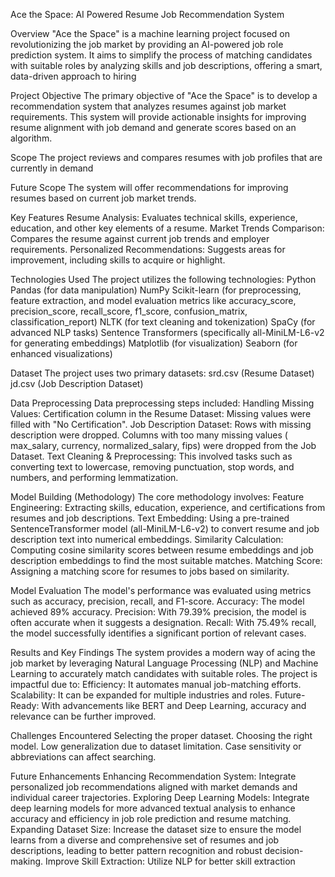 Ace the Space: AI Powered Resume Job Recommendation System

Overview
"Ace the Space" is a machine learning project focused on revolutionizing the job market by providing an AI-powered job role prediction system. 
It aims to simplify the process of matching candidates with suitable roles by analyzing skills and job descriptions, offering a smart, data-driven approach to hiring


Project Objective
The primary objective of "Ace the Space" is to develop a recommendation system that analyzes resumes against job market requirements. 
This system will provide actionable insights for improving resume alignment with job demand and generate scores based on an algorithm.


Scope
The project reviews and compares resumes with job profiles that are currently in demand


Future Scope
The system will offer recommendations for improving resumes based on current job market trends.


Key Features
  Resume Analysis: Evaluates technical skills, experience, education, and other key elements of a resume. 
  Market Trends Comparison: Compares the resume against current job trends and employer requirements. 
  Personalized Recommendations: Suggests areas for improvement, including skills to acquire or highlight.


Technologies Used
The project utilizes the following technologies:
  Python 
  Pandas (for data manipulation) 
  NumPy 
  Scikit-learn (for preprocessing, feature extraction, and model evaluation metrics like 
  accuracy_score, precision_score, recall_score, f1_score, confusion_matrix, classification_report) 
  NLTK (for text cleaning and tokenization) 
  SpaCy (for advanced NLP tasks) 
  Sentence Transformers (specifically all-MiniLM-L6-v2 for generating embeddings) 
  Matplotlib (for visualization) 
  Seaborn (for enhanced visualizations) 


Dataset
The project uses two primary datasets:
  srd.csv (Resume Dataset) 
  jd.csv (Job Description Dataset)


Data Preprocessing
Data preprocessing steps included:
Handling Missing Values:
    Certification column in the Resume Dataset: Missing values were filled with "No Certification". 
  Job Description Dataset: Rows with missing 
    description were dropped. 
  Columns with too many missing values (
    max_salary, currency, normalized_salary, fips) were dropped from the Job Dataset. 
Text Cleaning & Preprocessing: This involved tasks such as converting text to lowercase, removing punctuation, stop words, and numbers, and performing lemmatization.


Model Building (Methodology)
The core methodology involves:
  Feature Engineering: Extracting skills, education, experience, and certifications from resumes and job descriptions. 
  Text Embedding: Using a pre-trained SentenceTransformer model (all-MiniLM-L6-v2) to convert resume and job description text into numerical embeddings. 
  Similarity Calculation: Computing cosine similarity scores between resume embeddings and job description embeddings to find the most suitable matches. 
  Matching Score: Assigning a matching score for resumes to jobs based on similarity. 


Model Evaluation
  The model's performance was evaluated using metrics such as accuracy, precision, recall, and F1-score. 
  Accuracy: The model achieved 89% accuracy. 
  Precision: With 79.39% precision, the model is often accurate when it suggests a designation. 
  Recall: With 75.49% recall, the model successfully identifies a significant portion of relevant cases. 


Results and Key Findings
The system provides a modern way of acing the job market by leveraging Natural Language Processing (NLP) and Machine Learning to accurately match candidates with suitable roles. 
The project is impactful due to:
  Efficiency: It automates manual job-matching efforts. 
  Scalability: It can be expanded for multiple industries and roles. 
  Future-Ready: With advancements like BERT and Deep Learning, accuracy and relevance can be further improved.


Challenges Encountered
  Selecting the proper dataset. 
  Choosing the right model. 
  Low generalization due to dataset limitation. 
  Case sensitivity or abbreviations can affect searching. 

Future Enhancements
  Enhancing Recommendation System: Integrate personalized job recommendations aligned with market demands and individual career trajectories. 
  Exploring Deep Learning Models: Integrate deep learning models for more advanced textual analysis to enhance accuracy and efficiency in job role prediction and resume matching. 
  Expanding Dataset Size: Increase the dataset size to ensure the model learns from a diverse and comprehensive set of resumes and job descriptions, leading to better pattern recognition and robust decision-making. 
  Improve Skill Extraction: Utilize NLP for better skill extraction
